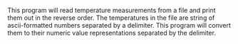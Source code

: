 This program will read temperature measurements from a file and print them out in the reverse order. 
The temperatures in the file  are  string of ascii-formatted numbers separated by a delimiter.
This program will convert them to their numeric value representations separated by the delimiter.
